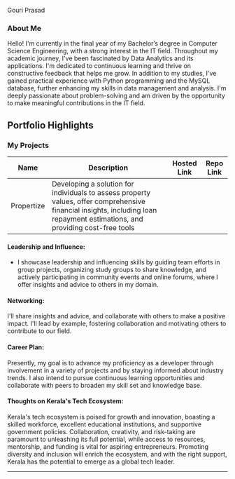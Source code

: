 Gouri Prasad

### About Me

Hello! I'm currently in the final year of my Bachelor’s degree in Computer Science Engineering, with a strong interest in the IT field. Throughout my academic journey, I've been fascinated by Data Analytics and its applications. I'm dedicated to continuous learning and thrive on constructive feedback that helps me grow. In addition to my studies, I've gained practical experience with Python programming and the MySQL database, further enhancing my skills in data management and analysis. I'm deeply passionate about problem-solving and am driven by the opportunity to make meaningful contributions in the IT field.


## Portfolio Highlights

### My Projects

| Name                | Description                                                               | Hosted Link                              | Repo Link                                                      |
|---------------------|---------------------------------------------------------------------------|------------------------------------------|----------------------------------------------------------------|
| Propertize  |  Developing a solution for individuals to assess property values, offer comprehensive financial insights, including loan repayment estimations, and providing cost-free tools                                              

#### Leadership and Influence:

- I showcase leadership and influencing skills by guiding team efforts in group projects, organizing study groups to share knowledge, and actively participating in community events and online forums, where I offer insights and advice to others in my domain.

#### Networking:

I'll share insights and advice, and collaborate with others to make a positive impact. I'll lead by example, fostering collaboration and motivating others to contribute to our field.

#### Career Plan:

Presently, my goal is to advance my proficiency as a developer through involvement in a variety of projects and by staying informed about industry trends. I also intend to pursue continuous learning opportunities and collaborate with peers to broaden my skill set and knowledge base.

#### Thoughts on Kerala's Tech Ecosystem:

Kerala's tech ecosystem is poised for growth and innovation, boasting a skilled workforce, excellent educational institutions, and supportive government policies. Collaboration, creativity, and risk-taking are paramount to unleashing its full potential, while access to resources, mentorship, and funding is vital for aspiring entrepreneurs. Promoting diversity and inclusion will enrich the ecosystem, and with the right support, Kerala has the potential to emerge as a global tech leader.


---
